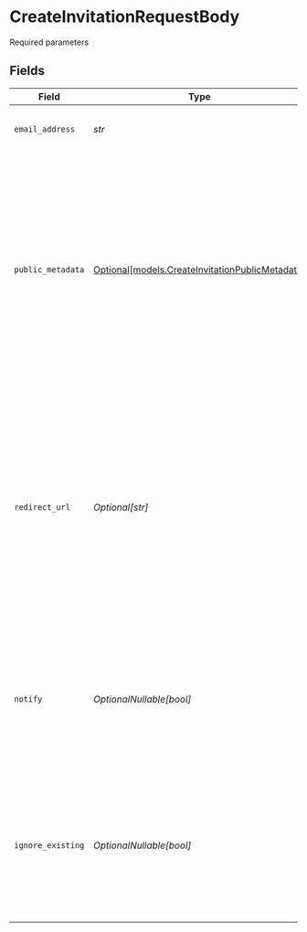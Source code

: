# CreateInvitationRequestBody

Required parameters


## Fields

| Field                                                                                                                                                                                                                                                                                  | Type                                                                                                                                                                                                                                                                                   | Required                                                                                                                                                                                                                                                                               | Description                                                                                                                                                                                                                                                                            | Example                                                                                                                                                                                                                                                                                |
| -------------------------------------------------------------------------------------------------------------------------------------------------------------------------------------------------------------------------------------------------------------------------------------- | -------------------------------------------------------------------------------------------------------------------------------------------------------------------------------------------------------------------------------------------------------------------------------------- | -------------------------------------------------------------------------------------------------------------------------------------------------------------------------------------------------------------------------------------------------------------------------------------- | -------------------------------------------------------------------------------------------------------------------------------------------------------------------------------------------------------------------------------------------------------------------------------------- | -------------------------------------------------------------------------------------------------------------------------------------------------------------------------------------------------------------------------------------------------------------------------------------- |
| `email_address`                                                                                                                                                                                                                                                                        | *str*                                                                                                                                                                                                                                                                                  | :heavy_check_mark:                                                                                                                                                                                                                                                                     | The email address the invitation will be sent to                                                                                                                                                                                                                                       | user@example.com                                                                                                                                                                                                                                                                       |
| `public_metadata`                                                                                                                                                                                                                                                                      | [Optional[models.CreateInvitationPublicMetadata]](../models/createinvitationpublicmetadata.md)                                                                                                                                                                                         | :heavy_minus_sign:                                                                                                                                                                                                                                                                     | Metadata that will be attached to the newly created invitation.<br/>The value of this property should be a well-formed JSON object.<br/>Once the user accepts the invitation and signs up, these metadata will end up in the user's public metadata.                                   | {}                                                                                                                                                                                                                                                                                     |
| `redirect_url`                                                                                                                                                                                                                                                                         | *Optional[str]*                                                                                                                                                                                                                                                                        | :heavy_minus_sign:                                                                                                                                                                                                                                                                     | Optional URL which specifies where to redirect the user once they click the invitation link.<br/>This is only required if you have implemented a [custom flow](https://clerk.com/docs/authentication/invitations#custom-flow) and you're not using Clerk Hosted Pages or Clerk Components. | https://example.com/welcome                                                                                                                                                                                                                                                            |
| `notify`                                                                                                                                                                                                                                                                               | *OptionalNullable[bool]*                                                                                                                                                                                                                                                               | :heavy_minus_sign:                                                                                                                                                                                                                                                                     | Optional flag which denotes whether an email invitation should be sent to the given email address.<br/>Defaults to true.                                                                                                                                                               | true                                                                                                                                                                                                                                                                                   |
| `ignore_existing`                                                                                                                                                                                                                                                                      | *OptionalNullable[bool]*                                                                                                                                                                                                                                                               | :heavy_minus_sign:                                                                                                                                                                                                                                                                     | Whether an invitation should be created if there is already an existing invitation for this email address, or it's claimed by another user.                                                                                                                                            | ​false                                                                                                                                                                                                                                                                                 |
